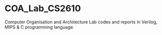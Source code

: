 # COA_Lab_CS2610
Computer Organisation and Architecture Lab codes and reports in Verilog, MIPS & C programming language.
